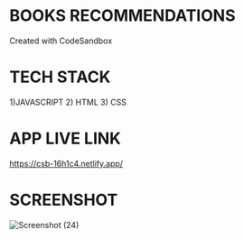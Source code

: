 # BOOKS RECOMMENDATIONS
Created with CodeSandbox

# TECH STACK
1)JAVASCRIPT
2) HTML
3) CSS
 
 # APP LIVE LINK
 https://csb-16h1c4.netlify.app/
 
 # SCREENSHOT
 ![Screenshot (24)](https://user-images.githubusercontent.com/111733870/195612734-d6a8470b-8908-4499-8fd5-97ac571e0e06.png)
